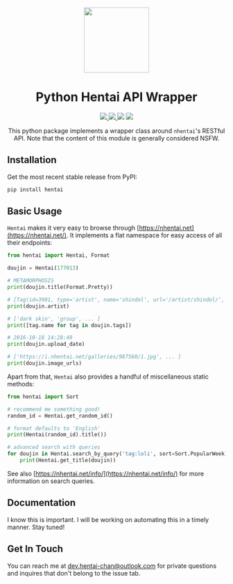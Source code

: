 <div align="center">
  <img height="150" style="margin-top:15px" src="https://raw.githubusercontent.com/hentai-chan/hentai/master/docs/hentai.svg">
</div>

<h1 align="center">Python Hentai API Wrapper</h1>

<p align="center">
    <a href="https://github.com/hentai-chan/hentai/actions?query=workflow%3ACI">
        <img src="https://github.com/hentai-chan/hentai/workflows/CI/badge.svg">
    </a>
    <a href="https://pypi.org/project/hentai/">
        <img src="https://github.com/hentai-chan/hentai/workflows/PyPI/badge.svg">
    </a>
    <img src="https://img.shields.io/pypi/v/hentai?color=blue&label=Release">
    <a href="https://www.gnu.org/licenses/gpl-3.0.en.html">
        <img src="https://img.shields.io/badge/License-GPLv3-blue.svg">
    </a>
</p>

<p align="center">
This python package implements a wrapper class around <code>nhentai</code>'s
RESTful API. Note that the content of this module is generally considered NSFW.
</p>

## Installation

Get the most recent stable release from PyPI:

```bash
pip install hentai
```

## Basic Usage

`Hentai` makes it very easy to browse through [https://nhentai.net](https://nhentai.net/).
It implements a flat namespace for easy access of all their endpoints:

```python
from hentai import Hentai, Format

doujin = Hentai(177013)

# METAMORPHOSIS
print(doujin.title(Format.Pretty))

# [Tag(id=3981, type='artist', name='shindol', url='/artist/shindol/', count=279)]
print(doujin.artist)

# ['dark skin', 'group', ... ]
print([tag.name for tag in doujin.tags])

# 2016-10-18 14:28:49
print(doujin.upload_date)

# ['https://i.nhentai.net/galleries/987560/1.jpg', ... ]
print(doujin.image_urls)
```

Apart from that, `Hentai` also provides a handful of miscellaneous static methods:

```python
from hentai import Sort

# recommend me something good!
random_id = Hentai.get_random_id()

# format defaults to 'English'
print(Hentai(random_id).title())

# advanced search with queries
for doujin in Hentai.search_by_query('tag:loli', sort=Sort.PopularWeek):
    print(Hentai.get_title(doujin))
```

See also [https://nhentai.net/info/](https://nhentai.net/info/) for more information
on search queries.

## Documentation

I know this is important. I will be working on automating this in a timely manner.
Stay tuned!

## Get In Touch

You can reach me at [dev.hentai-chan@outlook.com](mailto:dev.hentai-chan@outlook.com)
for private questions and inquires that don't belong to the issue tab.
